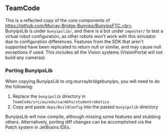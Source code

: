 ## TeamCode

This is a reflected copy of the core components of https://github.com/Murray-Bridge-Bunyips/BunyipsFTC.<br><br>
BunyipsLib is under `bunyipslib/`, and there is
a bot under `imposter/` to test a virtual robot configuration, as other robots won't work with this simulator due to
configuration differences. Features from the SDK that aren't supported have been replicated to return null or similar,
and may cause null exceptions if used. This includes all the Vision systems (VisionPortal will not build any cameras).

### Porting BunyipsLib
When copying BunyipsLib to org.murraybridgebunyips, you will need to do the following:
1. Replace the `bunyipslib` directory in `TeamCode/src/au/edu/sa/mbhs/studentrobotics`
2. Copy and paste `deps/BuildConfig` into the pasted `bunyipslib` directory

BunyipsLib will now compile, although missing some features and stubbing others.
Alternatively, porting diff changes can be accomplished via the Patch system in JetBrains IDEs.

